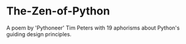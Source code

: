 # The-Zen-of-Python
A poem by 'Pythoneer' Tim Peters with 19 aphorisms about Python's guiding design principles. 
